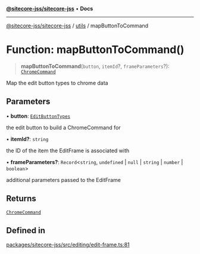 [**@sitecore-jss/sitecore-jss**](../../README.md) • **Docs**

***

[@sitecore-jss/sitecore-jss](../../README.md) / [utils](../README.md) / mapButtonToCommand

# Function: mapButtonToCommand()

> **mapButtonToCommand**(`button`, `itemId`?, `frameParameters`?): [`ChromeCommand`](../type-aliases/ChromeCommand.md)

Map the edit button types to chrome data

## Parameters

• **button**: [`EditButtonTypes`](../type-aliases/EditButtonTypes.md)

the edit button to build a ChromeCommand for

• **itemId?**: `string`

the ID of the item the EditFrame is associated with

• **frameParameters?**: `Record`\<`string`, `undefined` \| `null` \| `string` \| `number` \| `boolean`\>

additional parameters passed to the EditFrame

## Returns

[`ChromeCommand`](../type-aliases/ChromeCommand.md)

## Defined in

[packages/sitecore-jss/src/editing/edit-frame.ts:81](https://github.com/Sitecore/jss/blob/afae5c8a8729af8f6d283032473cffb7fb5b43e6/packages/sitecore-jss/src/editing/edit-frame.ts#L81)
